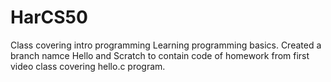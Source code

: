 # HarCS50
Class covering intro programming
Learning programming basics. Created a branch namce Hello and Scratch to contain code of homework from first video class covering hello.c program.
